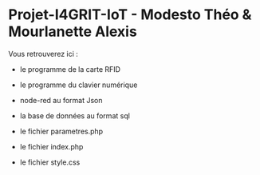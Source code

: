 # Projet-I4GRIT-IoT - Modesto Théo & Mourlanette Alexis
Vous retrouverez ici : 
  - le programme de la carte RFID
  - le programme du clavier numérique
 
  - node-red au format Json
 
  - la base de données au format sql
 
  - le fichier parametres.php
  - le fichier index.php
  - le fichier style.css
